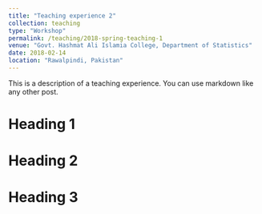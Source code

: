 ```yaml
---
title: "Teaching experience 2"
collection: teaching
type: "Workshop"
permalink: /teaching/2018-spring-teaching-1
venue: "Govt. Hashmat Ali Islamia College, Department of Statistics"
date: 2018-02-14
location: "Rawalpindi, Pakistan"
---
```


This is a description of a teaching experience. You can use markdown like any other post.

Heading 1
======

Heading 2
======

Heading 3
======
